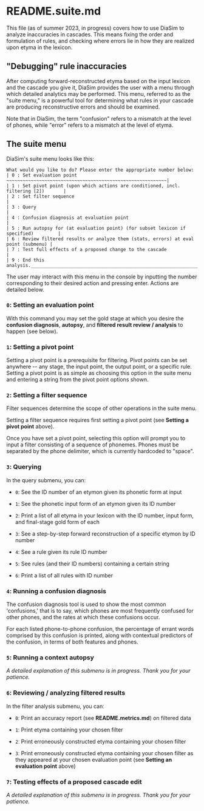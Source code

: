 # README.suite.md

This file (as of summer 2023, in progress) covers how to use DiaSim to analyze inaccuracies in cascades. This means fixing the order and formulation of rules, and checking where errors lie in how they are realized upon etyma in the lexicon.

## "Debugging" rule inaccuracies

After computing forward-reconstructed etyma based on the input lexicon and the cascade you give it, DiaSim provides the user with a menu through which detailed analytics may be performed. This menu, referred to as the "suite menu," is a powerful tool for determining what rules in your cascade are producing reconstructive errors and should be examined.

Note that in DiaSim, the term "confusion" refers to a mismatch at the level of phones, while "error" refers to a mismatch at the level of etyma.

## The suite menu

DiaSim's suite menu looks like this:

```text
What would you like to do? Please enter the appropriate number below:
| 0 : Set evaluation point ~~~~~~~~~~~~~~~~~~~~~~~~~~~~~~~~~~~~~~~~~~~~~~~~~~~~~~~~~~~|
| 1 : Set pivot point (upon which actions are conditioned, incl. filtering [2])       |
| 2 : Set filter sequence                                                             |
| 3 : Query                                                                           |
| 4 : Confusion diagnosis at evaluation point                                         |
| 5 : Run autopsy for (at evaluation point) (for subset lexicon if specified)         |
| 6 : Review filtered results or analyze them (stats, errors) at eval point (submenu) |
| 7 : Test full effects of a proposed change to the cascade                           |
| 9 : End this analysis.______________________________________________________________|
```

The user may interact with this menu in the console by inputting the number corresponding to their desired action and pressing enter. Actions are detailed below.

### `0`: Setting an evaluation point

With this command you may set the gold stage at which you desire the **confusion diagnosis**, **autopsy**, and **filtered result review / analysis** to happen (see below).

### `1`: Setting a pivot point

Setting a pivot point is a prerequisite for filtering. Pivot points can be set anywhere -- any stage, the input point, the output point, or a specific rule. Setting a pivot point is as simple as choosing this option in the suite menu and entering a string from the pivot point options shown.

### `2`: Setting a filter sequence

Filter sequences determine the scope of other operations in the suite menu.

Setting a filter sequence requires first setting a pivot point (see **Setting a pivot point** above).

Once you have set a pivot point, selecting this option will prompt you to input a filter consisting of a sequence of phonemes. Phones must be separated by the phone delimiter, which is currently hardcoded to "space".

### `3`: Querying

In the query submenu, you can:

- `0`: See the ID number of an etymon given its phonetic form at input

- `1`: See the phonetic input form of an etymon given its ID number

- `2`: Print a list of all etyma in your lexicon with the ID number, input form, and final-stage gold form of each

- `3`: See a step-by-step forward reconstruction of a specific etymon by ID number

- `4`: See a rule given its rule ID number

- `5`: See rules (and their ID numbers) containing a certain string

- `6`: Print a list of all rules with ID number

### `4`: Running a confusion diagnosis

The confusion diagnosis tool is used to show the most common 'confusions,' that is to say, which phones are most frequently confused for other phones, and the rates at which these confusions occur.

For each listed phone-to-phone confusion, the percentage of errant words comprised by this confusion is printed, along with contextual predictors of the confusion, in terms of both features and phones.

### `5`: Running a context autopsy

*A detailed explanation of this submenu is in progress. Thank you for your patience.*

### `6`: Reviewing / analyzing filtered results

In the filter analysis submenu, you canː

- `0`ː Print an accuracy report (see **README.metrics.md**) on filtered data

- `1`ː Print etyma containing your chosen filter

- `2`ː Print erroneously constructed etyma containing your chosen filter

- `3`ː Print erroneously constructed etyma containing your chosen filter as they appeared at your chosen evaluation point (see **Setting an evaluation point** above)

### `7`: Testing effects of a proposed cascade edit

*A detailed explanation of this submenu is in progress. Thank you for your patience.*
